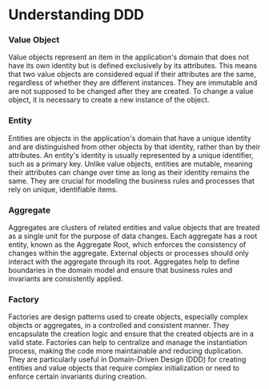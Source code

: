 # Understanding DDD

### Value Object

Value objects represent an item in the application's domain that does not have its own identity but is defined exclusively by its attributes. This means that two value objects are considered equal if their attributes are the same, regardless of whether they are different instances. They are immutable and are not supposed to be changed after they are created. To change a value object, it is necessary to create a new instance of the object.

### Entity

Entities are objects in the application's domain that have a unique identity and are distinguished from other objects by that identity, rather than by their attributes. An entity's identity is usually represented by a unique identifier, such as a primary key. Unlike value objects, entities are mutable, meaning their attributes can change over time as long as their identity remains the same. They are crucial for modeling the business rules and processes that rely on unique, identifiable items.

### Aggregate

Aggregates are clusters of related entities and value objects that are treated as a single unit for the purpose of data changes. Each aggregate has a root entity, known as the Aggregate Root, which enforces the consistency of changes within the aggregate. External objects or processes should only interact with the aggregate through its root. Aggregates help to define boundaries in the domain model and ensure that business rules and invariants are consistently applied.

### Factory

Factories are design patterns used to create objects, especially complex objects or aggregates, in a controlled and consistent manner. They encapsulate the creation logic and ensure that the created objects are in a valid state. Factories can help to centralize and manage the instantiation process, making the code more maintainable and reducing duplication. They are particularly useful in Domain-Driven Design (DDD) for creating entities and value objects that require complex initialization or need to enforce certain invariants during creation.
